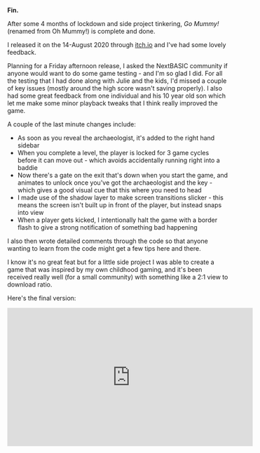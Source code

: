 **Fin.**

After some 4 months of lockdown and side project tinkering, _Go Mummy!_ (renamed from Oh Mummy!) is complete and done.

I released it on the 14-August 2020 through [itch.io](https://remysharp.itch.io/go-mummy) and I've had some lovely feedback.

Planning for a Friday afternoon release, I asked the NextBASIC community if anyone would want to do some game testing - and I'm so glad I did. For all the testing that I had done along with Julie and the kids, I'd missed a couple of key issues (mostly around the high score wasn't saving properly). I also had some great feedback from one individual and his 10 year old son which let me make some minor playback tweaks that I think really improved the game.

A couple of the last minute changes include:

- As soon as you reveal the archaeologist, it's added to the right hand sidebar
- When you complete a level, the player is locked for 3 game cycles before it can move out - which avoids accidentally running right into a baddie
- Now there's a gate on the exit that's down when you start the game, and animates to unlock once you've got the archaeologist and the key - which gives a good visual cue that this where you need to head
- I made use of the shadow layer to make screen transitions slicker - this means the screen isn't built up in front of the player, but instead snaps into view
- When a player gets kicked, I intentionally halt the game with a border flash to give a strong notification of something bad happening

I also then wrote detailed comments through the code so that anyone wanting to learn from the code might get a few tips here and there.

I know it's no great feat but for a little side project I was able to create a game that was inspired by my own childhood gaming, and it's been received really well (for a small community) with something like a 2:1 view to download ratio.

Here's the final version:

<iframe width="560" height="315" src="https://www.youtube-nocookie.com/embed/kPbxG02f5G0" frameborder="0" allow="accelerometer; autoplay; encrypted-media; gyroscope; picture-in-picture" allowfullscreen></iframe>
